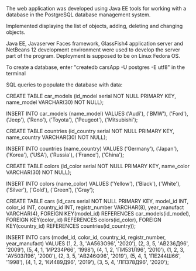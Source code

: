 The web application was developed using Java EE tools for working with a database in the PostgreSQL database management system.

Implemented displaying the list of objects, adding, deleting and changing objects.

Java EE, Javaserver Faces framework, GlassFish4 application server and NetBeans 12 development environment were used to develop the server part of the program. Deployment is supposed to be on Linux Fedora OS.

To create a database, enter "createdb carsApp -U postgres -E utf8" in the terminal

SQL queries to populate the database with data:

CREATE TABLE car_models (id_model serial NOT NULL PRIMARY KEY, name_model VARCHAR(30) NOT NULL);

INSERT INTO car_models (name_model) VALUES ('Audi'), ('BMW'), ('Ford'), ('Jeep'), ('Reno'), ('Toyota'), ('Peugeot'), ('Mitsubishi');

CREATE TABLE countries (id_country serial NOT NULL PRIMARY KEY, name_country VARCHAR(30) NOT NULL);

INSERT INTO countries (name_country) VALUES ('Germany'), ('Japan'), ('Korea'), ('USA'), ('Russia'), ('France'), ('China');

CREATE TABLE colors (id_color serial NOT NULL PRIMARY KEY, name_color VARCHAR(30) NOT NULL);

INSERT INTO colors (name_color) VALUES ('Yellow'), ('Black'), ('White'), ('Silver'), ('Gold'), ('Green'), ('Gray');

CREATE TABLE cars (id_cars serial NOT NULL PRIMARY KEY, model_id INT, color_id INT, country_id INT, registr_number VARCHAR(8), year_manufact VARCHAR(4), FOREIGN KEY(model_id) REFERENCES car_models(id_model), FOREIGN KEY(color_id)  REFERENCES colors(id_color), FOREIGN KEY(country_id) REFERENCES countries(id_country));

INSERT INTO cars (model_id, color_id, country_id, registr_number, year_manufact) VALUES (1, 2, 3, 'АА563О96', '2020'), (2, 3, 5, 'АВ236Д96', '2009'), (5, 4, 1, 'ИР234Р66', '1998'), (4, 1, 2, 'ПИ531Л96', '2010'), (1, 2, 3, 'АУ503Л96', '2000'), (2, 3, 5, 'АВ246Ф96', '2019'), (5, 4, 1, 'ПЕ244Ш66', '1998'), (4, 1, 2, 'КИ489Д96', '2019'), (3, 5, 4, 'ЛП378Д96', '2020');
